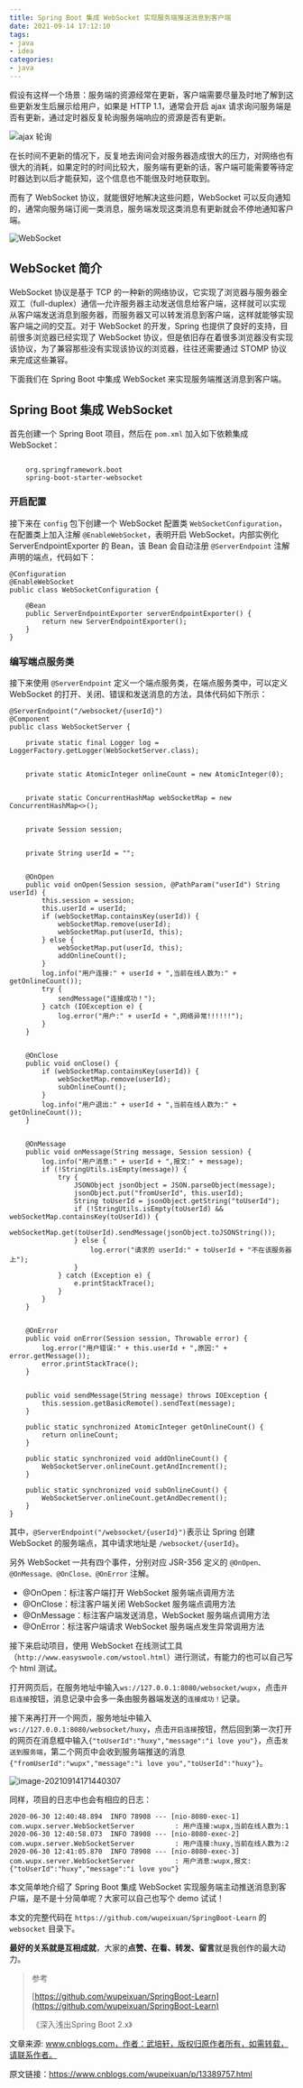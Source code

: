 ```yaml
---
title: Spring Boot 集成 WebSocket 实现服务端推送消息到客户端
date: 2021-09-14 17:12:10
tags:
- java
- idea
categories: 
- java
---
```



假设有这样一个场景：服务端的资源经常在更新，客户端需要尽量及时地了解到这些更新发生后展示给用户，如果是 HTTP 1.1，通常会开启 ajax 请求询问服务端是否有更新，通过定时器反复轮询服务端响应的资源是否有更新。

![ajax 轮询](https://img-blog.csdnimg.cn/20200627220503451.png)

在长时间不更新的情况下，反复地去询问会对服务器造成很大的压力，对网络也有很大的消耗，如果定时的时间比较大，服务端有更新的话，客户端可能需要等待定时器达到以后才能获知，这个信息也不能很及时地获取到。

<!--more-->

而有了 WebSocket 协议，就能很好地解决这些问题，WebSocket 可以反向通知的，通常向服务端订阅一类消息，服务端发现这类消息有更新就会不停地通知客户端。

![WebSocket](https://img-blog.csdnimg.cn/20200627220503449.png)

## WebSocket 简介

WebSocket 协议是基于 TCP 的一种新的网络协议，它实现了浏览器与服务器全双工（full-duplex）通信—允许服务器主动发送信息给客户端，这样就可以实现从客户端发送消息到服务器，而服务器又可以转发消息到客户端，这样就能够实现客户端之间的交互。对于 WebSocket 的开发，Spring 也提供了良好的支持，目前很多浏览器已经实现了 WebSocket 协议，但是依旧存在着很多浏览器没有实现该协议，为了兼容那些没有实现该协议的浏览器，往往还需要通过 STOMP 协议来完成这些兼容。

下面我们在 Spring Boot 中集成 WebSocket 来实现服务端推送消息到客户端。

## Spring Boot 集成 WebSocket

首先创建一个 Spring Boot 项目，然后在 `pom.xml` 加入如下依赖集成 WebSocket：

```

    org.springframework.boot
    spring-boot-starter-websocket

```

### 开启配置

接下来在 `config` 包下创建一个 WebSocket 配置类 `WebSocketConfiguration`，在配置类上加入注解 `@EnableWebSocket`，表明开启 WebSocket，内部实例化 ServerEndpointExporter 的 Bean，该 Bean 会自动注册 `@ServerEndpoint` 注解声明的端点，代码如下：

```
@Configuration
@EnableWebSocket
public class WebSocketConfiguration {

    @Bean
    public ServerEndpointExporter serverEndpointExporter() {
        return new ServerEndpointExporter();
    }
}
```

### 编写端点服务类

接下来使用 `@ServerEndpoint` 定义一个端点服务类，在端点服务类中，可以定义 WebSocket 的打开、关闭、错误和发送消息的方法，具体代码如下所示：

```
@ServerEndpoint("/websocket/{userId}")
@Component
public class WebSocketServer {

    private static final Logger log = LoggerFactory.getLogger(WebSocketServer.class);

    
    private static AtomicInteger onlineCount = new AtomicInteger(0);

    
    private static ConcurrentHashMap webSocketMap = new ConcurrentHashMap<>();

    
    private Session session;

    
    private String userId = "";

    
    @OnOpen
    public void onOpen(Session session, @PathParam("userId") String userId) {
        this.session = session;
        this.userId = userId;
        if (webSocketMap.containsKey(userId)) {
            webSocketMap.remove(userId);
            webSocketMap.put(userId, this);
        } else {
            webSocketMap.put(userId, this);
            addOnlineCount();
        }
        log.info("用户连接:" + userId + ",当前在线人数为:" + getOnlineCount());
        try {
            sendMessage("连接成功！");
        } catch (IOException e) {
            log.error("用户:" + userId + ",网络异常!!!!!!");
        }
    }

    
    @OnClose
    public void onClose() {
        if (webSocketMap.containsKey(userId)) {
            webSocketMap.remove(userId);
            subOnlineCount();
        }
        log.info("用户退出:" + userId + ",当前在线人数为:" + getOnlineCount());
    }

    
    @OnMessage
    public void onMessage(String message, Session session) {
        log.info("用户消息:" + userId + ",报文:" + message);
        if (!StringUtils.isEmpty(message)) {
            try {
                JSONObject jsonObject = JSON.parseObject(message);
                jsonObject.put("fromUserId", this.userId);
                String toUserId = jsonObject.getString("toUserId");
                if (!StringUtils.isEmpty(toUserId) && webSocketMap.containsKey(toUserId)) {
                    webSocketMap.get(toUserId).sendMessage(jsonObject.toJSONString());
                } else {
                    log.error("请求的 userId:" + toUserId + "不在该服务器上");
                }
            } catch (Exception e) {
                e.printStackTrace();
            }
        }
    }

    
    @OnError
    public void onError(Session session, Throwable error) {
        log.error("用户错误:" + this.userId + ",原因:" + error.getMessage());
        error.printStackTrace();
    }

    
    public void sendMessage(String message) throws IOException {
        this.session.getBasicRemote().sendText(message);
    }

    public static synchronized AtomicInteger getOnlineCount() {
        return onlineCount;
    }

    public static synchronized void addOnlineCount() {
        WebSocketServer.onlineCount.getAndIncrement();
    }

    public static synchronized void subOnlineCount() {
        WebSocketServer.onlineCount.getAndDecrement();
    }
}
```

其中，`@ServerEndpoint("/websocket/{userId}")`表示让 Spring 创建 WebSocket 的服务端点，其中请求地址是 `/websocket/{userId}`。

另外 WebSocket 一共有四个事件，分别对应 JSR-356 定义的 `@OnOpen、@OnMessage、@OnClose、@OnError` 注解。

-   @OnOpen：标注客户端打开 WebSocket 服务端点调用方法
-   @OnClose：标注客户端关闭 WebSocket 服务端点调用方法
-   @OnMessage：标注客户端发送消息，WebSocket 服务端点调用方法
-   @OnError：标注客户端请求 WebSocket 服务端点发生异常调用方法

接下来启动项目，使用 WebSocket 在线测试工具（`http://www.easyswoole.com/wstool.html`）进行测试，有能力的也可以自己写个 html 测试。

打开网页后，在服务地址中输入`ws://127.0.0.1:8080/websocket/wupx`，点击`开启连接`按钮，消息记录中会多一条由服务器端发送的`连接成功！`记录。

接下来再打开一个网页，服务地址中输入`ws://127.0.0.1:8080/websocket/huxy`，点击`开启连接`按钮，然后回到第一次打开的网页在消息框中输入`{"toUserId":"huxy","message":"i love you"}`，点击`发送到服务端`，第二个网页中会收到服务端推送的消息`{"fromUserId":"wupx","message":"i love you","toUserId":"huxy"}`。

![image-20210914171440307](https://gitee.com/hxf88/imgrepo/raw/master/img/image-20210914171440307.png)

同样，项目的日志中也会有相应的日志：

```
2020-06-30 12:40:48.894  INFO 78908 --- [nio-8080-exec-1] com.wupx.server.WebSocketServer          : 用户连接:wupx,当前在线人数为:1
2020-06-30 12:40:58.073  INFO 78908 --- [nio-8080-exec-2] com.wupx.server.WebSocketServer          : 用户连接:huxy,当前在线人数为:2
2020-06-30 12:41:05.870  INFO 78908 --- [nio-8080-exec-3] com.wupx.server.WebSocketServer          : 用户消息:wupx,报文:{"toUserId":"huxy","message":"i love you"}
```

本文简单地介绍了 Spring Boot 集成 WebSocket 实现服务端主动推送消息到客户端，是不是十分简单呢？大家可以自己也写个 demo 试试！

本文的完整代码在 `https://github.com/wupeixuan/SpringBoot-Learn` 的 `websocket` 目录下。

**最好的关系就是互相成就**，大家的**点赞、在看、转发、留言**就是我创作的最大动力。

> 参考
>
> [https://github.com/wupeixuan/SpringBoot-Learn](https://github.com/wupeixuan/SpringBoot-Learn)
>
> 《深入浅出Spring Boot 2.x》

文章来源: www.cnblogs.com，作者：武培轩，版权归原作者所有，如需转载，请联系作者。

原文链接：https://www.cnblogs.com/wupeixuan/p/13389757.html
